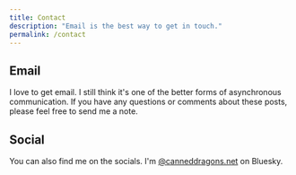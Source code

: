 ```yaml
---
title: Contact
description: "Email is the best way to get in touch."
permalink: /contact
--- 
```


## Email

I love to get email. I still think it's one of the better forms of asynchronous communication. If you have any questions or comments about these posts, please feel free to send me a note.

<div class="contact">
<script data-letterbirduser="rcrackley" src="https://letterbird.co/embed/v1.js"></script>
</div>

## Social

You can also find me on the socials. I'm [@canneddragons.net](https://bsky.app/profile/canneddragons.net) on Bluesky.